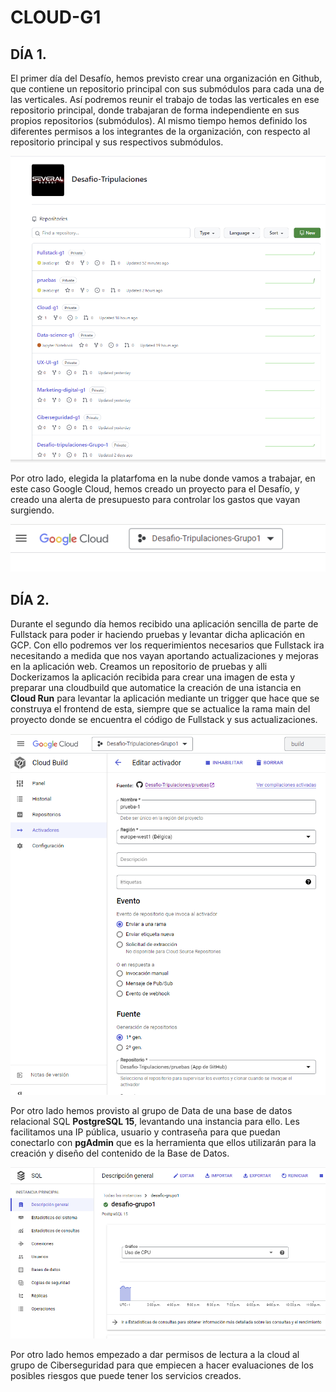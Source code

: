 # CLOUD-G1

## DÍA 1.

El primer día del Desafío, hemos previsto crear una organización en Github, que contiene un repositorio principal con sus  submódulos para cada una de las verticales. Así podremos reunir el trabajo de todas las verticales en ese repositorio principal, donde trabajaran de forma independiente en sus propios repositorios (submódulos). Al mismo tiempo hemos definido los diferentes permisos a los integrantes de la organización, con respecto al repositorio principal y sus respectivos submódulos.

![repositorio-submodulos](img/organizacion_submodulos.png)

Por otro lado, elegida la platarfoma en la nube donde vamos a trabajar, en este caso Google Cloud, hemos creado un proyecto para el Desafío, y creado una alerta de presupuesto para controlar los gastos que vayan surgiendo.

![proyecto](img/proyecto.png)


## DÍA 2.

Durante el segundo día hemos recibido una aplicación sencilla de parte de Fullstack para poder ir haciendo pruebas y levantar dicha aplicación en GCP. Con ello podremos ver los requerimientos necesarios que Fullstack ira necesitando a medida que nos vayan aportando actualizaciones y mejoras en la aplicación web. 
Creamos un repositorio de pruebas y alli Dockerizamos la aplicación recibida para crear una imagen de esta y preparar una cloudbuild que automatice la creación de una istancia en **Cloud Run** para levantar la aplicación mediante un trigger que hace que se construya el frontend de esta, siempre que se actualice la rama main del proyecto donde se encuentra el código de Fullstack y sus actualizaciones. 

![proyecto](img/cloud%20build.png)


Por otro lado hemos provisto al grupo de Data de una base de datos relacional SQL **PostgreSQL 15**, levantando una instancia para ello. Les facilitamos una IP pública, usuario y contraseña para que puedan conectarlo con **pgAdmin** que es la herramienta que ellos utilizarán para la creación y diseño del contenido de la Base de Datos.

![proyecto](img/Postgresql.png)

Por otro lado hemos empezado a dar permisos de lectura a la cloud al grupo de Ciberseguridad para que empiecen a hacer evaluaciones de los posibles riesgos que puede tener los servicios creados.
